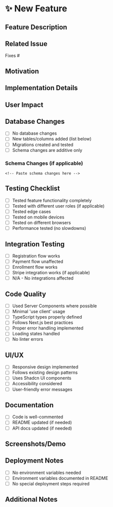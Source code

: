 # ✨ New Feature

## Feature Description

<!-- Describe the new feature in detail -->

## Related Issue

Fixes #

## Motivation

<!-- Why is this feature needed? What problem does it solve? -->

## Implementation Details

<!-- Explain how you implemented this feature -->

## User Impact

<!-- How will this affect users? -->

## Database Changes

- [ ] No database changes
- [ ] New tables/columns added (list below)
- [ ] Migrations created and tested
- [ ] Schema changes are additive only

### Schema Changes (if applicable)

```prisma
<!-- Paste schema changes here -->
```

## Testing Checklist

- [ ] Tested feature functionality completely
- [ ] Tested with different user roles (if applicable)
- [ ] Tested edge cases
- [ ] Tested on mobile devices
- [ ] Tested on different browsers
- [ ] Performance tested (no slowdowns)

## Integration Testing

- [ ] Registration flow works
- [ ] Payment flow unaffected
- [ ] Enrollment flow works
- [ ] Stripe integration works (if applicable)
- [ ] N/A - No integrations affected

## Code Quality

- [ ] Used Server Components where possible
- [ ] Minimal 'use client' usage
- [ ] TypeScript types properly defined
- [ ] Follows Next.js best practices
- [ ] Proper error handling implemented
- [ ] Loading states handled
- [ ] No linter errors

## UI/UX

- [ ] Responsive design implemented
- [ ] Follows existing design patterns
- [ ] Uses Shadcn UI components
- [ ] Accessibility considered
- [ ] User-friendly error messages

## Documentation

- [ ] Code is well-commented
- [ ] README updated (if needed)
- [ ] API docs updated (if needed)

## Screenshots/Demo

<!-- Add screenshots or GIF/video of the feature -->

## Deployment Notes

<!-- Any special deployment considerations -->

- [ ] No environment variables needed
- [ ] Environment variables documented in README
- [ ] No special deployment steps required

## Additional Notes

<!-- Any other relevant information -->
